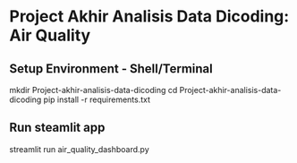 # Project Akhir Analisis Data Dicoding: Air Quality

## Setup Environment - Shell/Terminal
mkdir Project-akhir-analisis-data-dicoding
cd Project-akhir-analisis-data-dicoding
pip install -r requirements.txt

## Run steamlit app
streamlit run air_quality_dashboard.py